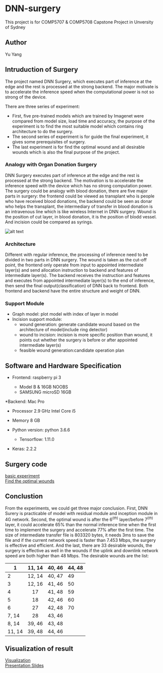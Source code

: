 # DNN-surgery
This project is for COMP5707 & COMP5708 Capstone Project in Unversity of Sydney

## Author
Yu Yang 

## Intruduction of Surgery
The project named DNN Surgery, which executes part of inference at the edge and the rest is processed at the strong backend. The major motivate is to accelerate the inference speed when the computational power is not so strong of the device. 

There are three series of experiment:

* First, five pre-trained models which are trained by Imagenet were compared from model size, load time and accuracy, the purpose of the experiment is to find the most suitable model which contains ring architecture to do the surgery. 
* The second series of experiment is for guide the final experiment, it gives some prerequisites of surgery. 
* The last experiment is for find the optimal wound and all desirable wounds which is also the final purpose of the project.


### Analogy with Organ Donation Surgery

DNN Surgery executes part of inference at the edge and the rest is processed at the strong backend.
The motivation is to accelerate the inference speed with the device which has no strong computation power. The surgery could be analogy with blood donation, there are five major parts in surgery: the frontend could be viewed as transplant who is people who have received blood donations, the backend could be seen as donar who helps the transplant, the intermediary of transfer in blood donation is an intravenous line which is like wireless Internet in DNN surgery. Wound is the position of cut layer, in blood donation, it is the position of blodd vessel. And incision could be compared as syrings. 

![alt text](https://github.com/yangyuchelsea/DNN-surgery/blob/master/surgery_experiment/result/surgery/analog.png)

### Architecture

Different with regular inference, the processing of inference need to be divided in two parts in DNN surgery. The wound is taken as the cut-off point, the frontend only operate from input to appointed intermediate layer(s) and send allocation instruction to backend and features of intermediate layer(s). The backend receives the instruction and features and executes from appointed intermediate layer(s) to the end of inference, then send the final output(classification) of DNN back to frontend. Both frontend and backend have the entire structure and weight of DNN.


### Support Module

* Graph model: plot model with index of layer in model
* Incision support module:
    * wound generation: generate candidate wound based on the architecture of model(include ring detector)
    * wound to incision: incision is more specific position than wound, it points out whether the surgery is before or after appointed intermediate layer(s)
    * feasible wound generation:candidate operation plan

 
## Software and Hardware Specification


* Frontend: raspberry pi 3

   * Model B \& 16GB NOOBS
   * SAMSUNG microSD 16GB


*Backend: Mac Pro

   * Processor 2.9 GHz Intel Core i5
   * Memory 8 GB


* Python version: python 3.6.6

   * Tensorflow: 1.11.0
* Keras: 2.2.2



## Surgery code
[basic experiment](https://github.com/yangyuchelsea/DNN-surgery/blob/master/surgery_experiment/code/setup_exp.py)<br/>
[Find the optimal wounds](https://github.com/yangyuchelsea/DNN-surgery/blob/master/surgery_experiment/code/surgery_for_resnet50.py)

## Conclustion

From the experiments, we could get three major conclusion. First, DNN Surery is practicable of model with residual module and inception module in 4G network. Second, the optimal wound is after the $6^(th)$ layer/before $7^(th)$ layer, it could accelerate 65\% than the normal inference time when the first time to implement the surgery and accelerate 77\% after the first time. The size of intermediate transfer file is 803320 bytes, it needs 3ms to save the file and if the current network speed is faster than 7.453 Mbps, the surgery is effective and efficient. And the last, there are 33 desirable wounds, the surgery is effective as well in the wounds if the uplink and downlink network speed are both higher than 48 Mbps. The desirable wounds are the list:

|   1  |11, 14|40, 46|44, 48|
|------|:----:|:----:|:-----| 
|   2  |12, 14|40, 47|  49  |
|   3  |12, 16|41, 46|  50  |
|   4  |  17  |41, 48|  59  |
|   5  |  18  |42, 46|  60  | 
|   6  |  27  |42, 48|  70  |
| 7, 14|  28  |43, 46|      |
| 8, 14|39, 46|43, 48|      |
|11, 14|39, 48|44, 46|      |
            
   


## Visualization of result
[Visualization](https://github.com/yangyuchelsea/DNN-surgery/blob/master/surgery_experiment/result/surgery/visual.ipynb)<br/>
[Presentation Slides](https://github.com/yangyuchelsea/DNN-surgery/blob/master/Presentation.pdf)



